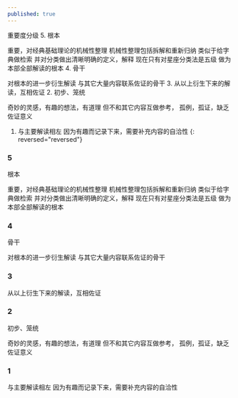 ```yaml
---
published: true
---
```

重要度分级
5. 根本

重要，对经典基础理论的机械性整理
机械性整理包括拆解和重新归纳
类似于给字典做检索
并对分类做出清晰明确的定义，解释
现在只有对星座分类法是五级
做为本部全部解读的根本
4. 骨干

对根本的进一步衍生解读
与其它大量内容联系佐证的骨干
3. 从以上衍生下来的解读，互相佐证
2. 初步、笼统

奇妙的灵感，有趣的想法，有道理
但不和其它内容互做参考，
孤例，孤证，缺乏佐证意义
1. 与主要解读相左
因为有趣而记录下来，需要补充内容的自洽性
{: reversed="reversed"}

### 5
根本

重要，对经典基础理论的机械性整理
机械性整理包括拆解和重新归纳
类似于给字典做检索
并对分类做出清晰明确的定义，解释
现在只有对星座分类法是五级
做为本部全部解读的根本

### 4
骨干

对根本的进一步衍生解读
与其它大量内容联系佐证的骨干

### 3
从以上衍生下来的解读，互相佐证

### 2
初步、笼统

奇妙的灵感，有趣的想法，有道理
但不和其它内容互做参考，
孤例，孤证，缺乏佐证意义

### 1
与主要解读相左
因为有趣而记录下来，需要补充内容的自洽性
